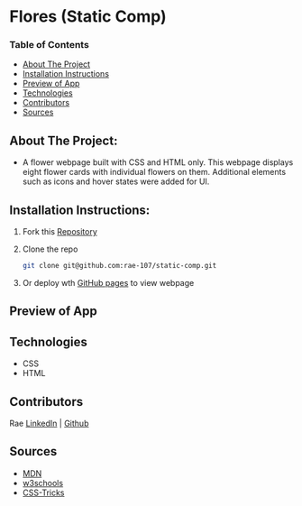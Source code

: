 # Flores (Static Comp)

### Table of Contents
- [About The Project](#about-the-project)
- [Installation Instructions](#installation-instructions)
- [Preview of App](#preview-of-app)
- [Technologies](#technologies)
- [Contributors](#contributors)
- [Sources](#sources)

## About The Project:
[//]: <> (Briefly describe what you built and its features. What problem is the app solving? How does this application solve that problem?)
- A flower webpage built with CSS and HTML only. This webpage displays eight flower cards with individual flowers on them. Additional elements such as icons and hover states were added for UI.


## Installation Instructions:
[//]: <> (What steps does a person have to take to get your app cloned down and running?)
1. Fork this [Repository](https://github.com/rae-107/static-comp)

2. Clone the repo 
   ```sh
   git clone git@github.com:rae-107/static-comp.git
   ```   
3. Or deploy wth [GitHub pages](https://rae-107.github.io/static-comp/) to view webpage


## Preview of App
[//]: <> (Provide ONE gif or screenshot of your application - choose the "coolest" piece of functionality to show off.)


## Technologies
- CSS
- HTML 


## Contributors
Rae [LinkedIn](https://www.linkedin.com/in/rae-gebhart-681449254/) | [Github](https://github.com/rae-107)


## Sources
- [MDN](https://developer.mozilla.org/en-US/)
- [w3schools](https://www.w3schools.com/)
- [CSS-Tricks](https://css-tricks.com/snippets/css/a-guide-to-flexbox/)
